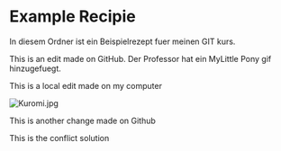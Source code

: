 # Example Recipie

In diesem Ordner ist ein Beispielrezept fuer meinen GIT kurs.

This is an edit made on GitHub. Der Professor hat ein MyLittle Pony gif hinzugefuegt. 

This is a local edit made on my computer 

![Kuromi.jpg](https://www.gifcen.com/wp-content/uploads/2023/04/kuromi-gif-7.gif)

This is another change made on Github

This is the conflict solution 
